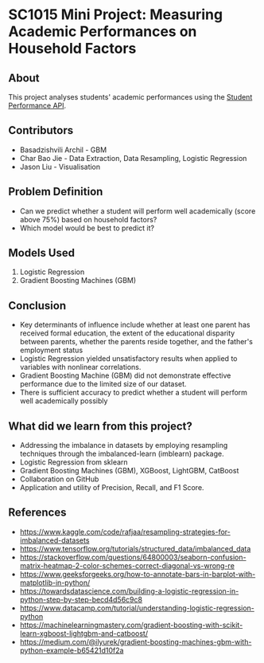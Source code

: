 # SC1015 Mini Project: Measuring Academic Performances on Household Factors

## About 

This project analyses students' academic performances using the [Student Performance API](https://archive.ics.uci.edu/dataset/320/student+performance).

## Contributors

- Basadzishvili Archil - GBM
- Char Bao Jie - Data Extraction, Data Resampling, Logistic Regression
- Jason Liu - Visualisation

## Problem Definition

- Can we predict whether a student will perform well academically (score above 75%) based on household factors?
- Which model would be best to predict it?

## Models Used

1. Logistic Regression
2. Gradient Boosting Machines (GBM)

## Conclusion

- Key determinants of influence include whether at least one parent has received formal education, the extent of the educational disparity between parents, whether the parents reside together, and the father's employment status
- Logistic Regression yielded unsatisfactory results when applied to variables with nonlinear correlations.
- Gradient Boosting Machine (GBM) did not demonstrate effective performance due to the limited size of our dataset.
- There is sufficient accuracy to predict whether a student will perform well academically possibly

## What did we learn from this project?

- Addressing the imbalance in datasets by employing resampling techniques through the imbalanced-learn (imblearn) package.
- Logistic Regression from sklearn
- Gradient Boosting Machines (GBM), XGBoost, LightGBM, CatBoost
- Collaboration on GitHub
- Application and utility of Precision, Recall, and F1 Score.

## References

- https://www.kaggle.com/code/rafjaa/resampling-strategies-for-imbalanced-datasets
- https://www.tensorflow.org/tutorials/structured_data/imbalanced_data
- https://stackoverflow.com/questions/64800003/seaborn-confusion-matrix-heatmap-2-color-schemes-correct-diagonal-vs-wrong-re
- https://www.geeksforgeeks.org/how-to-annotate-bars-in-barplot-with-matplotlib-in-python/
- https://towardsdatascience.com/building-a-logistic-regression-in-python-step-by-step-becd4d56c9c8
- https://www.datacamp.com/tutorial/understanding-logistic-regression-python
- https://machinelearningmastery.com/gradient-boosting-with-scikit-learn-xgboost-lightgbm-and-catboost/
- https://medium.com/@ilyurek/gradient-boosting-machines-gbm-with-python-example-b65421d10f2a
